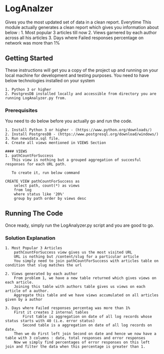 # LogAnalzer

Gives you the most updated set of data in  a clean report. Everytime
This module actually generates a clean report which gives you information about below :
    1. Most popular 3 articles till now
    2. Views garnered by each author across all his articles
    3. Days where Failed responses percentage on network was more than 1%


## Getting Started

These instructions will get you a copy of the project up and running on your local machine for development and testing purposes.
You need to have below technologies installed on your system

    1. Python 3 or higher
    2. PostgresDB installed locally and accessible from directory you are running LogAnalyzer.py from.

### Prerequisites
You need to do below before you actually go and run the code.

    1. Install Python 3 or higher - (https://www.python.org/downloads/)
    2. Install PostgresDB - (https://www.postgresql.org/download/windows/)
    3. Run newsdata.sql file.
    4. Create all views mentioned in VIEWS Section

    #### VIEWS
    1. pathCountForSuccess
       This view is nothing but a grouped aggregation of succesful responses for each URL path.

       To create it, run below command

    CREATE VIEW pathCountForSuccess as
        select path, count(*) as views
        from log
        where status like '20%'
        group by path order by views desc

## Running The Code

Once ready, simply run the LogAnalyzer.py script and you are good to go.

### Solution Explanation

    1. Most Popular 3 Articles
        pathCountForSuccess view gives us the most visited URL
        URL is nothing but /content/slug for a particular article
        You simply need to join pathCountForSuccess with articles table on condition that slug matches the url

    2. Views generated by each author
        From problem 1, we have a new table returned which gives views on each article.
        Joining this table with authors table gives us views on each article of a author.
        Aggregate this table and we have views accumulated on all articles given by a author

    3. Days where Failed responses percentag was more than 1%
        First it creates 2 internal tables
            First table is aggregation on date of all log records whose status starts with 40 (i.e. error status)
            Second table is a aggregation on date of all log records on date.
        Then we do First left join Second on date and hence we now have a table with 3 columns : date, total responses and error responses
        Now we simply find percentages of error responses on this left join and filter the data when this percentage is greater than 1.
